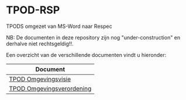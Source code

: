 # TPOD-RSP
TPODS omgezet van MS-Word naar Respec

NB: De documenten in deze repository zijn nog "under-construction" en derhalve niet rechtsgeldig!!.

Een overzicht van de verschillende documenten vindt u hieronder:

| Document                                                                                              |  
|-------------------------------------------------------------------------------------------------------|  
| [TPOD Omgevingsvisie](https://geonovum.github.io/TPOD-RSP/Omgevingsvisie/)                            |  
| [TPOD Omgevingsverordening](https://geonovum.github.io/TPOD-RSP/Omgevingsverordening/)                |  

